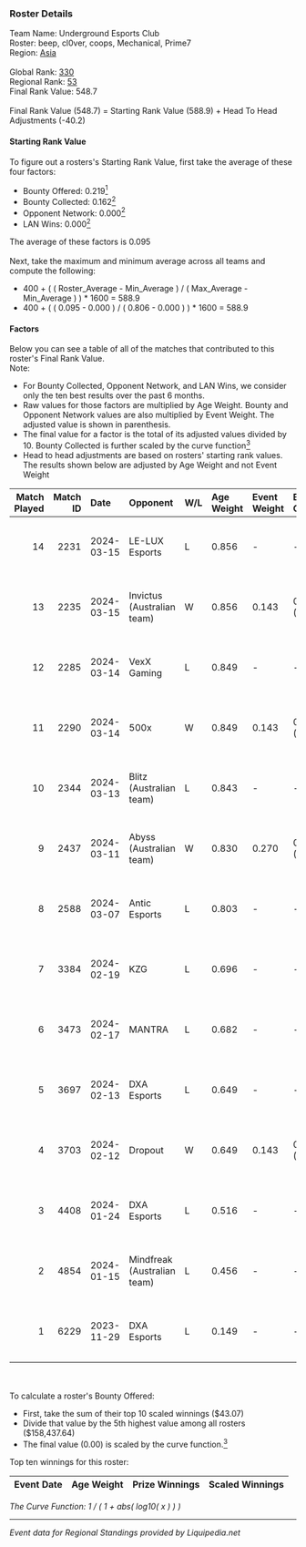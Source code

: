 ### Roster Details<br />
Team Name: Underground Esports Club<br />
Roster: beep, cl0ver, coops, Mechanical, Prime7<br />
Region: [Asia]( ../standings_asia.md)<br />
<br />
Global Rank: [330](../standings_global.md)<br />
Regional Rank: [53]( ../standings_asia.md)<br />
Final Rank Value:  548.7<br />
<br />
Final Rank Value (548.7) = Starting Rank Value (588.9) + Head To Head Adjustments (-40.2)<br />

#### Starting Rank Value<br />
To figure out a rosters's Starting Rank Value, first take the average of these four factors:<br />
- Bounty Offered: 0.219[<sup>1</sup>](#table2)
- Bounty Collected: 0.162[<sup>2</sup>](#table1)
- Opponent Network: 0.000[<sup>2</sup>](#table1)
- LAN Wins: 0.000[<sup>2</sup>](#table1)

The average of these factors is 0.095<br />
<br />
Next, take the maximum and minimum average across all teams and compute the following:<br />
- 400 + ( ( Roster_Average - Min_Average ) / ( Max_Average - Min_Average ) ) * 1600 = 588.9
- 400 + ( ( 0.095 - 0.000 ) / ( 0.806 - 0.000 ) ) * 1600 = 588.9


#### Factors<br />
Below you can see a table of all of the matches that contributed to this roster's Final Rank Value.<br />
Note:<br />

- For Bounty Collected, Opponent Network, and LAN Wins, we consider only the ten best results over the past 6 months.
- Raw values for those factors are multiplied by Age Weight. Bounty and Opponent Network values are also multiplied by Event Weight. The adjusted value is shown in parenthesis.
- The final value for a factor is the total of its adjusted values divided by 10. Bounty Collected is further scaled by the curve function[<sup>3</sup>](#curveFunction)
- Head to head adjustments are based on rosters' starting rank values. The results shown below are adjusted by Age Weight and not Event Weight
<span id="table1"></span><br />


| Match Played | Match ID | Date       | Opponent                    | W/L | Age Weight | Event Weight | Bounty Collected | Opponent Network | LAN Wins  | H2H Adj. | Roster                                     |
| -: | -: | :- | :- | :- | :- | :- | :- | :- | :- | -: | :- |
|           14 |     2231 | 2024-03-15 | LE-LUX Esports              | L   | 0.856      | -            | -                | -                | -         |   -11.14 | beep, cl0ver, coops, Mechanical, Prime7    |
|           13 |     2235 | 2024-03-15 | Invictus (Australian team)  | W   | 0.856      | 0.143        | 0.000 (0.000)    | 0.000 (0.000)    | 0 (0.000) |    11.26 | beep, cl0ver, coops, Mechanical, Prime7    |
|           12 |     2285 | 2024-03-14 | VexX Gaming                 | L   | 0.849      | -            | -                | -                | -         |    -6.27 | beep, cl0ver, coops, Mechanical, Prime7    |
|           11 |     2290 | 2024-03-14 | 500x                        | W   | 0.849      | 0.143        | 0.000 (0.000)    | 0.000 (0.000)    | 0 (0.000) |    11.63 | beep, cl0ver, coops, Mechanical, Prime7    |
|           10 |     2344 | 2024-03-13 | Blitz (Australian team)     | L   | 0.843      | -            | -                | -                | -         |   -15.54 | beeb, cl0ver, coops, Mechanical, Prime7    |
|            9 |     2437 | 2024-03-11 | Abyss (Australian team)     | W   | 0.830      | 0.270        | 0.000 (0.000)    | 0.000 (0.000)    | 0 (0.000) |     7.60 | beeb, cl0ver, coops, Mechanical, Prime7    |
|            8 |     2588 | 2024-03-07 | Antic Esports               | L   | 0.803      | -            | -                | -                | -         |   -11.54 | beeb, cl0ver, coops, Mechanical, Prime7    |
|            7 |     3384 | 2024-02-19 | KZG                         | L   | 0.696      | -            | -                | -                | -         |    -6.22 | beeb, cl0ver, coops, Mechanical, Prime7    |
|            6 |     3473 | 2024-02-17 | MANTRA                      | L   | 0.682      | -            | -                | -                | -         |    -7.84 | beeb, cl0ver, coops, Mechanical, Prime7    |
|            5 |     3697 | 2024-02-13 | DXA Esports                 | L   | 0.649      | -            | -                | -                | -         |    -6.20 | beeb, cl0ver, coops, Poccket, Prime7       |
|            4 |     3703 | 2024-02-12 | Dropout                     | W   | 0.649      | 0.143        | 0.000 (0.000)    | 0.000 (0.000)    | 0 (0.000) |     5.44 | beeb, cl0ver, coops, Poccket, Prime7       |
|            3 |     4408 | 2024-01-24 | DXA Esports                 | L   | 0.516      | -            | -                | -                | -         |    -4.72 | beeb, cl0ver, coops, Mechanical, Prime7    |
|            2 |     4854 | 2024-01-15 | Mindfreak (Australian team) | L   | 0.456      | -            | -                | -                | -         |    -5.29 | beeb, cl0ver, coops, Mechanical, Prime7    |
|            1 |     6229 | 2023-11-29 | DXA Esports                 | L   | 0.149      | -            | -                | -                | -         |    -1.42 | cl0ver, coops, Mechanical, Michael, Prime7 |

<br />
<span id="table2"></span><br />
To calculate a roster's Bounty Offered:<br />

- First, take the sum of their top 10 scaled winnings ($43.07)
- Divide that value by the 5th highest value among all rosters ($158,437.64)
- The final value (0.00) is scaled by the curve function.[<sup>3</sup>](#curveFunction)

Top ten winnings for this roster:<br />

| Event Date | Age Weight | Prize Winnings | Scaled Winnings |
| :- | -: | :- | :- |


<span id="curveFunction"></span>_The Curve Function: 1 / ( 1 + abs( log10( x ) ) )_<br />

---
_Event data for Regional Standings provided by Liquipedia.net_<br />
